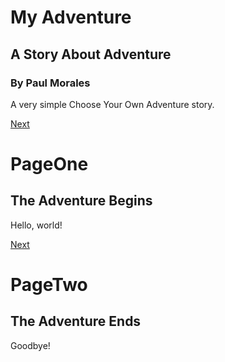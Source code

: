 # My Adventure
## A Story About Adventure
### By Paul Morales

A very simple Choose Your Own Adventure story.

[Next](choice:PageOne)

# PageOne
## The Adventure Begins

Hello, world!

[Next](choice:PageTwo)

# PageTwo
## The Adventure Ends

Goodbye!
